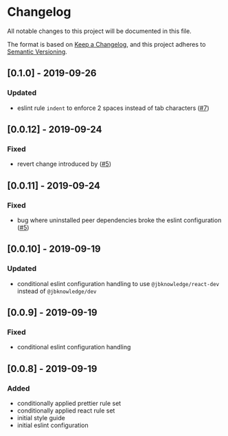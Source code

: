 # Changelog

All notable changes to this project will be documented in this file.

The format is based on [Keep a Changelog](https://keepachangelog.com/en/1.0.0/),
and this project adheres to [Semantic Versioning](https://semver.org/spec/v2.0.0.html).

## [0.1.0] - 2019-09-26

### Updated

- eslint rule `indent` to enforce 2 spaces instead of tab characters ([#7](https://github.com/JBKLabs/eslint-config/issues/7))

## [0.0.12] - 2019-09-24

### Fixed

- revert change introduced by ([#5](https://github.com/JBKLabs/eslint-config/issues/5))

## [0.0.11] - 2019-09-24

### Fixed

- bug where uninstalled peer dependencies broke the eslint configuration ([#5](https://github.com/JBKLabs/eslint-config/issues/5))

## [0.0.10] - 2019-09-19

### Updated

- conditional eslint configuration handling to use `@jbknowledge/react-dev` instead of `@jbknowledge/dev`

## [0.0.9] - 2019-09-19

### Fixed

- conditional eslint configuration handling

## [0.0.8] - 2019-09-19

### Added

- conditionally applied prettier rule set
- conditionally applied react rule set
- initial style guide
- initial eslint configuration
